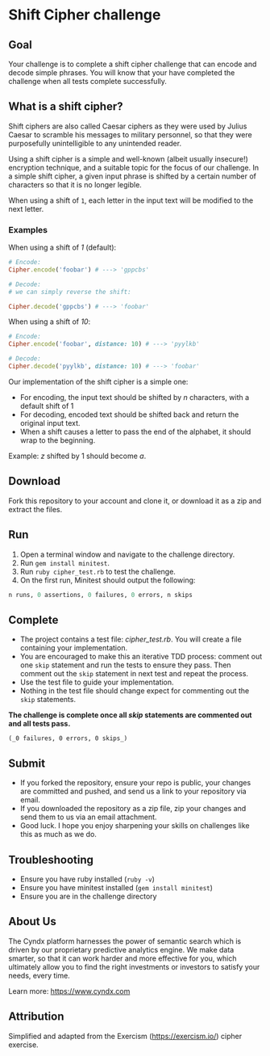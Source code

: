 Shift Cipher challenge
======================

## Goal

Your challenge is to complete a shift cipher challenge that can encode and
decode simple phrases.  You will know that your have completed the challenge
when all tests complete successfully.

## What is a shift cipher?

Shift ciphers are also called Caesar ciphers as they were used by Julius Caesar
to scramble his messages to military personnel, so that they were purposefully
unintelligible to any unintended reader.

Using a shift cipher is a simple and well-known (albeit usually insecure!)
encryption technique, and a suitable topic for the focus of our challenge. In a
simple shift cipher, a given input phrase is shifted by a certain number of
characters so that it is no longer legible.

When using a shift of `1`, each letter in the input text will be modified to
the next letter.

### Examples

When using a shift of _1_ (default):

```ruby
# Encode:
Cipher.encode('foobar') # ---> 'gppcbs'

# Decode:
# we can simply reverse the shift:

Cipher.decode('gppcbs') # ---> 'foobar'
```

When using a shift of _10_:

```ruby
# Encode:
Cipher.encode('foobar', distance: 10) # ---> 'pyylkb'

# Decode:
Cipher.decode('pyylkb', distance: 10) # ---> 'foobar'
```

Our implementation of the shift cipher is a simple one:

- For encoding, the input text should be shifted by _n_ characters, with a
  default shift of 1
- For decoding, encoded text should be shifted back and return the original
  input text.
- When a shift causes a letter to pass the end of the alphabet, it should wrap
  to the beginning.

Example: _z_ shifted by 1 should become _a_.

## Download

Fork this repository to your account and clone it, or download it as a zip and
extract the files.

## Run

1. Open a terminal window and navigate to the challenge directory.
2. Run `gem install minitest`.
3. Run `ruby cipher_test.rb` to test the challenge.
4. On the first run, Minitest should output the following:

```ruby
n runs, 0 assertions, 0 failures, 0 errors, n skips
```

## Complete

- The project contains a test file: _cipher_test.rb_. You will create a file
  containing your implementation.
- You are encouraged to make this an iterative TDD process: comment out one
  `skip` statement and run the tests to ensure they pass. Then comment out the
  `skip` statement in next test and repeat the process.
- Use the test file to guide your implementation.
- Nothing in the test file should change expect for commenting out the `skip`
  statements.

**The challenge is complete once all _skip_ statements are commented out and
all tests pass.**

```
(_0 failures, 0 errors, 0 skips_)
```

## Submit

- If you forked the repository, ensure your repo is public, your changes are
  committed and pushed, and send us a link to your repository via email.
- If you downloaded the repository as a zip file, zip your changes and send
  them to us via an email attachment.
- Good luck. I hope you enjoy sharpening your skills on challenges like this
  as much as we do.

## Troubleshooting

- Ensure you have ruby installed (`ruby -v`)
- Ensure you have minitest installed (`gem install minitest`)
- Ensure you are in the challenge directory

## About Us

The Cyndx platform harnesses the power of semantic search which is driven by
our proprietary predictive analytics engine. We make data smarter, so that it
can work harder and more effective for you, which ultimately allow you to find
the right investments or investors to satisfy your needs, every time.

Learn more: https://www.cyndx.com

## Attribution

Simplified and adapted from the Exercism (https://exercism.io/) cipher exercise.

